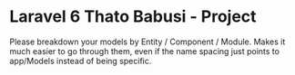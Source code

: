 # Laravel 6 Thato Babusi - Project

Please breakdown your models by Entity / Component / Module. Makes it much easier to 
go through them, even if the name spacing just points to app/Models instead of being specific.


